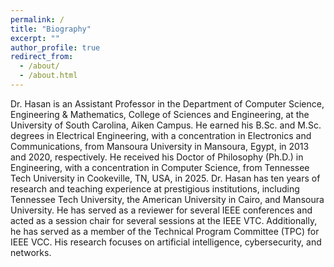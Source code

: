 ```yaml
---
permalink: /
title: "Biography"
excerpt: ""
author_profile: true
redirect_from: 
  - /about/
  - /about.html
---
```


Dr. Hasan is an Assistant Professor in the Department of Computer Science, Engineering & Mathematics, College of Sciences and Engineering, at the University of South Carolina, Aiken Campus. He earned his B.Sc. and M.Sc. degrees in Electrical Engineering, with a concentration in Electronics and Communications, from Mansoura University in Mansoura, Egypt, in 2013 and 2020, respectively. He received his Doctor of Philosophy (Ph.D.) in Engineering, with a concentration in Computer Science, from Tennessee Tech University in Cookeville, TN, USA, in 2025. Dr. Hasan has ten years of research and teaching experience at prestigious institutions, including Tennessee Tech University, the American University in Cairo, and Mansoura University. He has served as a reviewer for several IEEE conferences and acted as a session chair for several sessions at the IEEE VTC. Additionally, he has served as a member of the Technical Program Committee (TPC) for IEEE VCC. His research focuses on artificial intelligence, cybersecurity, and networks.


